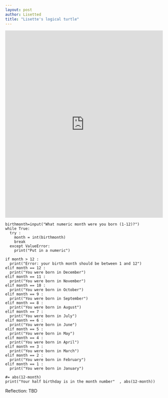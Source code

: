 ```yaml
---
layout: post
author: Lisetted
title: "Lisette's logical turtle"
---
```


<iframe src="https://trinket.io/embed/python/8eb8196b88" width="100%" height="600" frameborder="0" marginwidth="0" marginheight="0" allowfullscreen></iframe>

``` 
birthmonth=input("What numeric month were you born (1-12)?")
while True:
  try :
    month = int(birthmonth)
    break
  except ValueError:
    print("Put in a numeric")

if month > 12 :
  print("Error: your birth month should be between 1 and 12")
elif month == 12 :
  print("You were born in December")
elif month == 11 :
  print("You were born in November")
elif month == 10 :
  print("You were born in October")
elif month == 9 :
  print("You were born in September")
elif month == 8 :
  print("You were born in August")
elif month == 7 :
  print("You were born in July")
elif month == 6 :
  print("You were born in June")
elif month == 5 :
  print("You were born in May")
elif month == 4 :
  print("You were born in April")
elif month == 3 :
  print("You were born in March")
elif month == 2 :
  print("You were born in February")
elif month == 1 :
  print("You were born in January")

#= abs(12-month)
print("Your half birthday is in the month number"  , abs(12-month))
```

Reflection: TBD

